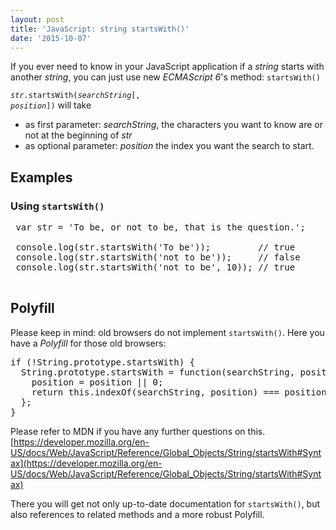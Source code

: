 ```yaml
---
layout: post
title: 'JavaScript: string startsWith()'
date: '2015-10-07'
---
```


If you ever need to know in your JavaScript application if a _string_ starts with another _string_, you can just use new _ECMAScript 6_'s method: `startsWith()`

<code><var>str</var>.startsWith(<var>searchString</var>[, <var>position</var>])</code> will take
- as first parameter: <var>searchString</var>, the characters you want to know are or not at the beginning of <var>str</var>
- as optional parameter: <var>position</var> the index you want the search to start.
 <h2 id="Examples">Examples</h2>

 <h3 id="Using_startsWith()">Using <code>startsWith()</code></h3>

 <pre class="brush: js">
 var str = 'To be, or not to be, that is the question.';

 console.log(str.startsWith('To be'));         // true
 console.log(str.startsWith('not to be'));     // false
 console.log(str.startsWith('not to be', 10)); // true
 </pre>

 <h2 id="Polyfill">Polyfill</h2>

Please keep in mind: old browsers do not implement `startsWith()`. Here you have a _Polyfill_ for those old browsers:
<pre class="brush: js">
if (!String.prototype.startsWith) {
&nbsp; String.prototype.startsWith = function(searchString, position) {
&nbsp;&nbsp;&nbsp; position = position || 0;
&nbsp;&nbsp;&nbsp; return this.indexOf(searchString, position) === position;
&nbsp; };
}
</pre>

Please refer to MDN if you have any further questions on this. <br /> [https://developer.mozilla.org/en-US/docs/Web/JavaScript/Reference/Global_Objects/String/startsWith#Syntax](https://developer.mozilla.org/en-US/docs/Web/JavaScript/Reference/Global_Objects/String/startsWith#Syntax)

There you will get not only up-to-date documentation for `startsWith()`, but also references to related methods and a more robust Polyfill.
